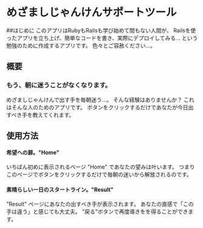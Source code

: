 # めざましじゃんけんサポートツール

##はじめに
このアプリはRubyもRailsも学び始めて間もない人間が、
Railsを使ったアプリを立ち上げ、簡単なコードを書き、実際にデプロイしてみる...
という勉強のために作成するアプリです。
色々とご容赦ください...。

## 概要
### もう、朝に迷うことがなくなります。
めざましじゃんけんで出す手を毎朝迷う...。
そんな経験はありませんか？
これはそんな人のためのアプリです。
ボタンをクリックするだけであなたが今日出すべき手を教えてくれます。


## 使用方法
#### 希望への扉。"Home"
いちばん初めに表示されるページ "Home" であなたの望みは叶います。
つまりこのページでボタンをクリックするだけで毎朝の迷いから解放されるのです。

#### 素晴らしい一日のスタートライン。"Result"
"Result" ページにあなたの出すべき手が表示されます。
あなたの直感で「この手は違う」と感じても大丈夫。
"戻る"ボタンで再度導きをを得ることができます。
